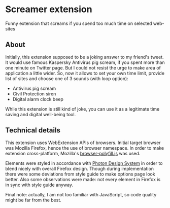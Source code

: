 # Screamer extension

Funny extension that screams if you spend too much time on selected web-sites

## About

Initially, this extension supposed to be a joking answer to my friend's tweet.
It would use famous Kaspersky Antivirus pig scream, if you spent more than one minute on Twitter page.
But I could not resist the urge to make area of application a little wider.
So, now it allows to set your own time limit, provide list of sites and choose one of 3 sounds (with loop option):

* Antivirus pig scream
* Civil Protection siren
* Digital alarm clock beep

While this extension is still kind of joke, you can use it as a legitimate time saving and digital well-being tool.

## Technical details

This extension uses WebExtension APIs of browsers. 
Initial target browser was Mozilla Firefox, hence the use of browser namespace.
In order to make extension cross-platform, Mozilla's [browser-polyfill.js](https://github.com/mozilla/webextension-polyfill/)  was used.

Elements were styled in accordance with [Photon Design System](https://design.firefox.com/photon/) in order to blend nicely with overall Firefox design. Though during implementation there were some deviations from style guide to make options page look better. Also some observations were made: not every element in Firefox is in sync with style guide anyway.

Final note: actually, I am not too familiar with JavaScript, so code quality might be far from the best.
